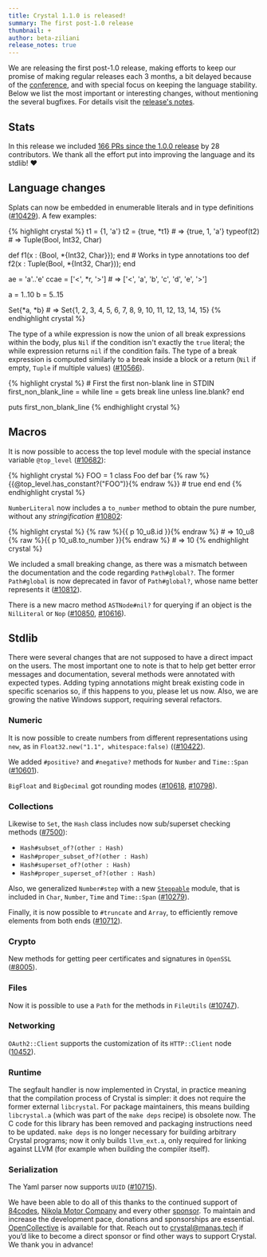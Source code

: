 ```yaml
---
title: Crystal 1.1.0 is released!
summary: The first post-1.0 release
thumbnail: +
author: beta-ziliani
release_notes: true
---
```


We are releasing the first post-1.0 release, making efforts to keep our promise of making regular releases each 3 months, a bit delayed because of the [conference](/conference), and with special focus on keeping the language stability. Below we list the most important or interesting changes, without mentioning the several bugfixes. For details visit the [release's notes](https://github.com/crystal-lang/crystal/releases/tag/1.1.0).

## Stats

In this release we included [166 PRs since the 1.0.0 release](https://github.com/crystal-lang/crystal/pulls?q=is%3Apr+milestone%3A1.1.0) by 28 contributors. We thank all the effort put into improving the language and its stdlib! ❤️

## Language changes

Splats can now be embedded in enumerable literals and in type definitions ([#10429](https://github.com/crystal-lang/crystal/pull/10429)). A few examples:

<div class="code_section">{% highlight crystal %}
t1 = {1, 'a'}
t2 = {true, *t1} # => {true, 1, 'a'}
typeof(t2)       # => Tuple(Bool, Int32, Char)

def f1(x : {Bool, *{Int32, Char}}); end       # Works in type annotations too
def f2(x : Tuple(Bool, *{Int32, Char})); end

ae = 'a'..'e'
ccae = ['<', *r, '>'] # => ['<', 'a', 'b', 'c', 'd', 'e', '>']

a = 1..10
b = 5..15

Set{*a, *b} # => Set{1, 2, 3, 4, 5, 6, 7, 8, 9, 10, 11, 12, 13, 14, 15}
{% endhighlight crystal %}</div>

The type of a while expression is now the union of all break expressions within the body, plus `Nil` if the condition isn't exactly the `true` literal; the while expression returns `nil` if the condition fails. The type of a break expression is computed similarly to a break inside a block or a return (`Nil` if empty, `Tuple` if multiple values) ([#10566](https://github.com/crystal-lang/crystal/pull/10566)).

<div class="code_section">{% highlight crystal %}
# First the first non-blank line in STDIN
first_non_blank_line =
  while line = gets
    break line unless line.blank?
  end

puts first_non_blank_line
{% endhighlight crystal %}</div>

## Macros

It is now possible to access the top level module with the special instance variable `@top_level` ([#10682](https://github.com/crystal-lang/crystal/pull/10682)):

<div class="code_section">{% highlight crystal %}
FOO = 1
class Foo
    def bar
       {% raw %}{{@top_level.has_constant?("FOO")}{% endraw %}}  # true
    end
end
{% endhighlight crystal %}</div>

`NumberLiteral` now includes a `to_number` method to obtain the pure number, without any _stringification_ [#10802](https://github.com/crystal-lang/crystal/pull/10802):

<div class="code_section">{% highlight crystal %}
{% raw %}{{ p 10_u8.id }}{% endraw %}  # => 10_u8
{% raw %}{{ p 10_u8.to_number }}{% endraw %}  # => 10
{% endhighlight crystal %}</div>

We included a small breaking change, as there was a mismatch between the documentation and the code regarding `Path#global?`. The former `Path#global` is now deprecated in favor of `Path#global?`, whose name better represents it ([#10812](https://github.com/crystal-lang/crystal/pull/10812)).

There is a new macro method `ASTNode#nil?` for querying if an object is the `NilLiteral` or `Nop` ([#10850](https://github.com/crystal-lang/crystal/pull/10850), [#10616](https://github.com/crystal-lang/crystal/pull/10616)).

## Stdlib

There were several changes that are not supposed to have a direct impact on the users. The most important one to note is that to help get better error messages and documentation, several methods were annotated with expected types. Adding typing annotations might break existing code in specific scenarios so, if this happens to you, please let us now. Also, we are growing the native Windows support, requiring several refactors.

### Numeric

It is now possible to create numbers from different representations using `new`, as in `Float32.new("1.1", whitespace:false)` (([#10422](https://github.com/crystal-lang/crystal/pull/10422)).

We added `#positive?` and `#negative?` methods for `Number` and `Time::Span` ([#10601](https://github.com/crystal-lang/crystal/pull/10601)).

`BigFloat` and `BigDecimal` got rounding modes ([#10618](https://github.com/crystal-lang/crystal/pull/10618), [#10798](https://github.com/crystal-lang/crystal/pull/10798)).

### Collections

Likewise to `Set`, the `Hash` class includes now sub/superset checking methods ([#7500](https://github.com/crystal-lang/crystal/pull/7500)):
* `Hash#subset_of?(other : Hash)`
* `Hash#proper_subset_of?(other : Hash)`
* `Hash#superset_of?(other : Hash)`
* `Hash#proper_superset_of?(other : Hash)`

Also, we  generalized `Number#step` with a new [`Steppable`](https://crystal-lang.org/api/1.1.0/Steppable.html) module, that is included in `Char`, `Number`, `Time` and `Time::Span` ([#10279](https://github.com/crystal-lang/crystal/pull/10279)).

Finally, it is now possible to `#truncate` and `Array`, to efficiently remove elements from both ends ([#10712](https://github.com/crystal-lang/crystal/pull/10712)).
 
### Crypto

New methods for getting peer certificates and signatures in `OpenSSL` ([#8005](https://github.com/crystal-lang/crystal/pull/8005)).

### Files

Now it is possible to use a `Path` for the methods in `FileUtils` ([#10747](https://github.com/crystal-lang/crystal/pull/10747)).

### Networking

`OAuth2::Client` supports the customization of its `HTTP::Client` node ([10452](https://github.com/crystal-lang/crystal/pull/10452)).

### Runtime

The segfault handler is now implemented in Crystal, in practice meaning that the compilation process of Crystal is simpler: it does not require the former external `libcrystal`. For package maintainers, this means building `libcrystal.a` (which was part of the `make deps` recipe) is obsolete now. The C code for this library has been removed and packaging instructions need to be updated. `make deps` is no longer necessary for building arbitrary Crystal programs; now it only builds `llvm_ext.a`, only required for linking against LLVM (for example when building the compiler itself).

### Serialization

The Yaml parser now supports `UUID` ([#10715](https://github.com/crystal-lang/crystal/pull/10715)).


We have been able to do all of this thanks to the continued support of [84codes](https://www.84codes.com/), [Nikola Motor Company](https://nikolamotor.com/) and every other [sponsor](/sponsors). To maintain and increase the development pace, donations and sponsorships are essential. [OpenCollective](https://opencollective.com/crystal-lang) is available for that. Reach out to [crystal@manas.tech](mailto:crystal@manas.tech) if you’d like to become a direct sponsor or find other ways to support Crystal. We thank you in advance!
